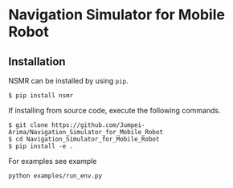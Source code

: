 # Navigation Simulator for Mobile Robot

## Installation
NSMR can be installed by using `pip`.

```
$ pip install nsmr
```

If installing from source code, execute the following commands.
```
$ git clone https://github.com/Jumpei-Arima/Navigation_Simulator_for_Mobile_Robot
$ cd Navigation_Simulator_for_Mobile_Robot
$ pip install -e .
```

For examples see example
```
python examples/run_env.py
```
